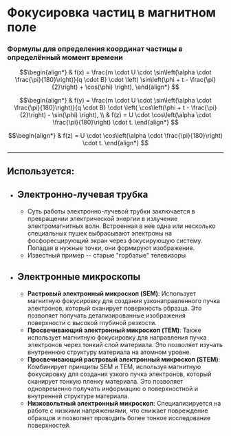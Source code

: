 # Фокусировка частиц в магнитном поле

### Формулы для определения координат частицы в определённый момент времени

$$\begin{align*} & f(x) = \frac{m \cdot U \cdot \sin\left(\alpha \cdot \frac{\pi}{180}\right)}{q \cdot B} \cdot \left( \sin\left(\phi + t - \frac{\pi}{2}\right) + \cos(\phi) \right), \end{align*} $$

$$\begin{align*} & f(y) = \frac{m \cdot U \cdot \sin\left(\alpha \cdot \frac{\pi}{180}\right)}{q \cdot B} \cdot \left( \cos\left(\phi + t - \frac{\pi}{2}\right) - \sin(\phi) \right), \\ & f(z) = U \cdot \cos\left(\alpha \cdot \frac{\pi}{180}\right) \cdot t. \end{align*} $$

$$\begin{align*} & f(z) = U \cdot \cos\left(\alpha \cdot \frac{\pi}{180}\right) \cdot t. \end{align*} $$

---


## Используется:  
- ## Электронно-лучевая трубка 
	-  Суть работы электронно-лучевой трубки заключается в превращении электрической энергии в излучение электромагнитных волн. Встроенная в нее одна или несколько специальных пушек выбрасывают электроны на фосфоресцирующий экран через фокусирующую систему. Попадая в нужные точки, они формируют изображение.
	- Известный пример -- старые "горбатые" телевизоры

- ## Электронные микроскопы
  - **Растровый электронный микроскоп (SEM)**: Использует магнитную фокусировку для создания узконаправленного пучка электронов, который сканирует поверхность образца. Это позволяет получать детализированные изображения поверхности с высокой глубиной резкости.
  - **Просвечивающий электронный микроскоп (TEM)**: Также использует магнитную фокусировку для направления пучка электронов через тонкий слой материала. Это позволяет изучать внутреннюю структуру материала на атомном уровне.
  - **Просвечивающий растровый электронный микроскоп (STEM)**: Комбинирует принципы SEM и TEM, используя магнитную фокусировку для создания узкого пучка электронов, который сканирует тонкую пленку материала. Это позволяет одновременно получать информацию о поверхностной и внутренней структуре материала.
  - **Низковольтный электронный микроскоп**: Специализируется на работе с низкими напряжениями, что снижает повреждение образцов и позволяет проводить более тонкое исследование поверхностей.

